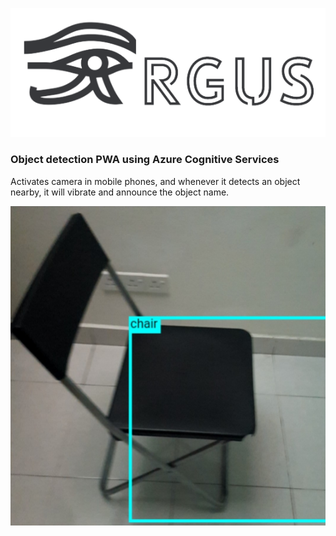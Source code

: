 <p align="center">
  <img src="src/argus_logotext_t.png">
</p>

### Object detection PWA using Azure Cognitive Services

Activates camera in mobile phones, and whenever it detects an object nearby, it will vibrate and announce the object name.

![screenshot](screenshot.jpg)
